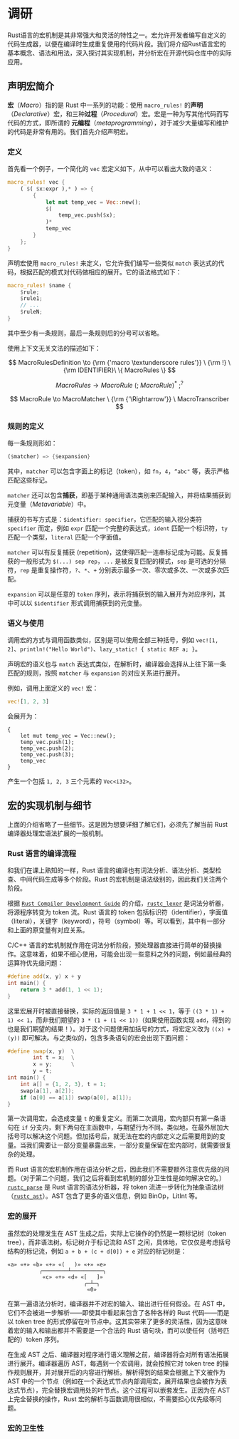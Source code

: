 # 调研

Rust语言的宏机制是其非常强大和灵活的特性之一。宏允许开发者编写自定义的代码生成器，以便在编译时生成重复使用的代码片段。我们将介绍Rust语言宏的基本概念、语法和用法，深入探讨其实现机制，并分析宏在开源代码仓库中的实际应用。

## 声明宏简介

**宏**（*Macro*）指的是 Rust 中一系列的功能：使用 `macro_rules!` 的**声明**（*Declarative*）宏，和三种**过程**（*Procedural*）宏。宏是一种为写其他代码而写代码的方式，即所谓的 **元编程**（*metaprogramming*），对于减少大量编写和维护的代码是非常有用的。我们首先介绍声明宏。

### 定义

首先看一个例子，一个简化的 `vec` 宏定义如下，从中可以看出大致的语义：

```rust
macro_rules! vec {
    ( $( $x:expr ),* ) => {
        {
            let mut temp_vec = Vec::new();
            $(
                temp_vec.push($x);
            )*
            temp_vec
        }
    };
}
```

声明宏使用 `macro_rules!` 来定义，它允许我们编写一些类似 `match` 表达式的代码，根据匹配的模式对代码做相应的展开。它的语法格式如下：

```rust
macro_rules! $name {
    $rule;
    $rule1;
    // ...
    $ruleN;
}
```

其中至少有一条规则，最后一条规则后的分号可以省略。

使用上下文无关文法的描述如下：

$$
MacroRulesDefinition \to {\rm {'macro \textunderscore rules'}} \ {\rm !} \ {\rm IDENTIFIER}\  \{ MacroRules \}
$$

$$
MacroRules \to MacroRule \ (; \ MacroRule)^* \ ;^?
$$

$$
MacroRule \to MacroMatcher \ {\rm {'\Rightarrow'}} \ MacroTranscriber
$$

### 规则的定义

每一条规则形如：

``` rust
($matcher) => {$expansion}
```

其中，`matcher` 可以包含字面上的标记（token），如 `fn`，`4`，`“abc"` 等，表示严格匹配这些标记。

`matcher` 还可以包含**捕获**，即基于某种通用语法类别来匹配输入，并将结果捕获到元变量（*Metavariable*）中。

捕获的书写方式是：`$identifier: specifier`，它匹配的输入视分类符 `specifier` 而定，例如 `expr` 匹配一个完整的表达式，`ident` 匹配一个标识符，`ty` 匹配一个类型，`literal` 匹配一个字面值。

`matcher` 可以有反复捕获 (repetition)，这使得匹配一连串标记成为可能。反复捕获的一般形式为 `$(...) sep rep`，`...` 是被反复匹配的模式，`sep` 是可选的分隔符，`rep` 是重复操作符，`?`、`*`、`+` 分别表示最多一次、零次或多次、一次或多次匹配。

`expansion` 可以是任意的 `token` 序列，表示将捕获到的输入展开为对应序列，其中可以以 `$identifier` 形式调用捕获到的元变量。

### 语义与使用

调用宏的方式与调用函数类似，区别是可以使用全部三种括号，例如 `vec![1, 2]`、`println!("Hello World")`、`lazy_static! { static REF a; }`。

声明宏的语义也与 `match` 表达式类似，在解析时，编译器会选择从上往下第一条匹配的规则，按照 `matcher` 与 `expansion` 的对应关系进行展开。

例如，调用上面定义的 `vec!` 宏：

```rust
vec![1, 2, 3]
```

会展开为：

```
{
    let mut temp_vec = Vec::new();
    temp_vec.push(1);
    temp_vec.push(2);
    temp_vec.push(3);
    temp_vec
}
```

产生一个包括 `1, 2, 3` 三个元素的 `Vec<i32>`。



## 宏的实现机制与细节

上面的介绍省略了一些细节。这是因为想要详细了解它们，必须先了解当前 Rust 编译器处理宏语法扩展的一般机制。

### Rust 语言的编译流程

和我们在课上熟知的一样，Rust 语言的编译也有词法分析、语法分析、类型检查、中间代码生成等多个阶段。Rust 的宏机制是语法级别的，因此我们关注两个阶段。

根据 [`Rust Compiler Development Guide`](https://rustc-dev-guide.rust-lang.org/the-parser.html) 的介绍，[`rustc_lexer`](https://doc.rust-lang.org/nightly/nightly-rustc/rustc_lexer/index.html) 是词法分析器，将源程序转变为 token 流。Rust 语言的 token 包括标识符（identifier），字面值（literal），关键字（keyword），符号（symbol）等。可以看到，其中有一部分和上面的原变量有对应关系。

C/C++ 语言的宏机制就作用在词法分析阶段，预处理器直接进行简单的替换操作。这意味着，如果不细心使用，可能会出现一些意料之外的问题，例如最经典的运算符优先级问题：

```cpp
#define add(x, y) x + y
int main() {
    return 3 * add(1, 1 << 1);
}
```

这里宏展开时被直接替换，实际的返回值是 `3 * 1 + 1 << 1`，等于 `((3 * 1) + 1) << 1`，而非我们期望的 `3 * (1 + (1 << 1))`（如果使用函数实现 `add`，得到的也是我们期望的结果！）。对于这个问题使用加括号的方式，将宏定义改为 `((x) + (y))` 即可解决。与之类似的，包含多条语句的宏会出现下面问题：

```cpp
#define swap(x, y)  \
        int t = x;  \
        x = y;      \
        y = t;
int main() {
    int a[] = {1, 2, 3}, t = 1;
    swap(a[1], a[2]);
    if (a[0] == a[1]) swap(a[0], a[1]);
}
```

第一次调用宏，会造成变量 `t` 的重复定义。而第二次调用，宏内部只有第一条语句在 `if` 分支内，剩下两句在主函数中，与期望行为不同。类似地，在最外层加大括号可以解决这个问题。但加括号后，就无法在宏的内部定义之后需要用到的变量。当我们需要让一部分变量暴露出来，一部分变量保留在宏内部时，就需要很复杂的处理。

而 Rust 语言的宏机制作用在语法分析之后，因此我们不需要额外注意优先级的问题。（对于第二个问题，我们之后将看到宏机制的部分卫生性是如何解决它的。）[`rustc_parse`](https://doc.rust-lang.org/nightly/nightly-rustc/rustc_parse/index.html) 是 Rust 语言的语法分析器，将 token 流进一步转化为抽象语法树（[`rustc_ast`](https://doc.rust-lang.org/nightly/nightly-rustc/rustc_ast/index.html)）。AST 包含了更多的语义信息，例如 BinOp，LitInt 等。

### 宏的展开

虽然宏的处理发生在 AST 生成之后，实际上它操作的仍然是一颗标记树（token tree），而非语法树。标记树介于标记流和 AST 之间，具体地，它仅仅是考虑括号结构的标记流，例如 `a + b + (c + d[0]) + e` 对应的标记树是：

```text
«a» «+» «b» «+» «(   )» «+» «e»
          ╭────────┴──────────╮
           «c» «+» «d» «[   ]»
                        ╭─┴─╮
                         «0»

```

在第一遍语法分析时，编译器并不对宏的输入、输出进行任何假设。在 AST 中，它们不会被进一步解析——即使其中看起来包含了各种各样的 Rust 代码——而是以 token tree 的形式停留在叶节点中。这其实带来了更多的灵活性，因为这意味着宏的输入和输出都并不需要是一个合法的 Rust 语句块，而可以使任何（括号匹配的）token 序列。

在生成 AST 之后、编译器对程序进行语义理解之前，编译器将会对所有语法拓展进行展开。编译器遍历 AST，每遇到一个宏调用，就会按照它对 token tree 的操作规则展开，并对展开后的内容进行解析。解析得到的结果会根据上下文被作为 AST 中的一个节点（例如在一个表达式节点内部调用宏，展开结果也会被作为表达式节点），完全替换宏调用处的叶节点。这个过程可以嵌套发生。正因为在 AST 上完全替换的操作，Rust 宏的解析与函数调用很相似，不需要担心优先级等问题。

### 宏的卫生性
